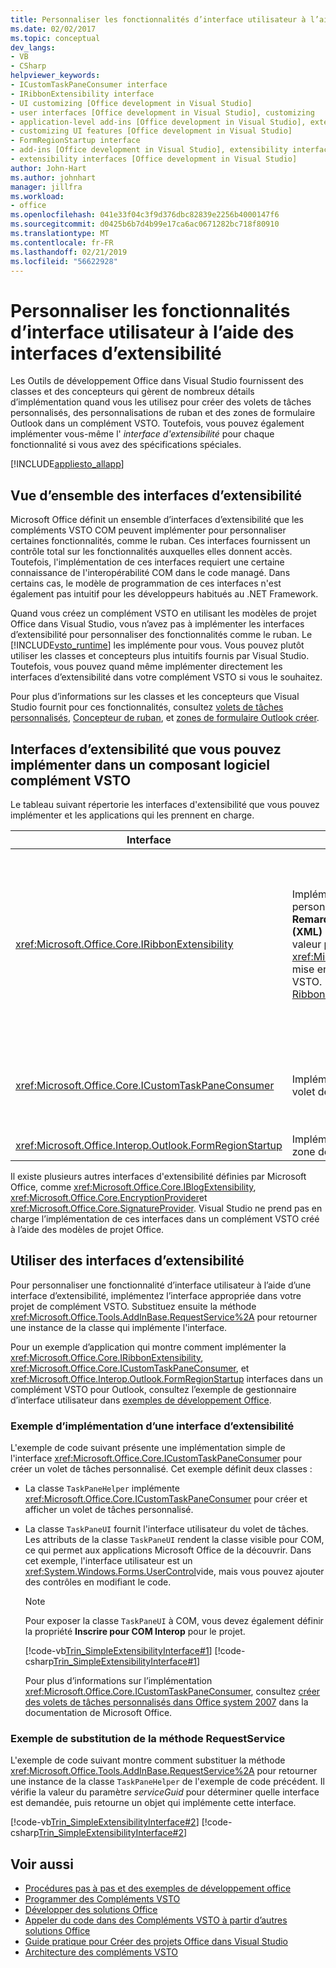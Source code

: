 ```yaml
---
title: Personnaliser les fonctionnalités d’interface utilisateur à l’aide des interfaces d’extensibilité
ms.date: 02/02/2017
ms.topic: conceptual
dev_langs:
- VB
- CSharp
helpviewer_keywords:
- ICustomTaskPaneConsumer interface
- IRibbonExtensibility interface
- UI customizing [Office development in Visual Studio]
- user interfaces [Office development in Visual Studio], customizing
- application-level add-ins [Office development in Visual Studio], extensibility interfaces
- customizing UI features [Office development in Visual Studio]
- FormRegionStartup interface
- add-ins [Office development in Visual Studio], extensibility interfaces
- extensibility interfaces [Office development in Visual Studio]
author: John-Hart
ms.author: johnhart
manager: jillfra
ms.workload:
- office
ms.openlocfilehash: 041e33f04c3f9d376dbc82839e2256b4000147f6
ms.sourcegitcommit: d0425b6b7d4b99e17ca6ac0671282bc718f80910
ms.translationtype: MT
ms.contentlocale: fr-FR
ms.lasthandoff: 02/21/2019
ms.locfileid: "56622928"
---
```

# <a name="customize-ui-features-by-using-extensibility-interfaces"></a>Personnaliser les fonctionnalités d’interface utilisateur à l’aide des interfaces d’extensibilité
  Les Outils de développement Office dans Visual Studio fournissent des classes et des concepteurs qui gèrent de nombreux détails d’implémentation quand vous les utilisez pour créer des volets de tâches personnalisés, des personnalisations de ruban et des zones de formulaire Outlook dans un complément VSTO. Toutefois, vous pouvez également implémenter vous-même l' *interface d'extensibilité* pour chaque fonctionnalité si vous avez des spécifications spéciales.

 [!INCLUDE[appliesto_allapp](../vsto/includes/appliesto-allapp-md.md)]

## <a name="overview-of-extensibility-interfaces"></a>Vue d’ensemble des interfaces d’extensibilité
 Microsoft Office définit un ensemble d’interfaces d’extensibilité que les compléments VSTO COM peuvent implémenter pour personnaliser certaines fonctionnalités, comme le ruban. Ces interfaces fournissent un contrôle total sur les fonctionnalités auxquelles elles donnent accès. Toutefois, l'implémentation de ces interfaces requiert une certaine connaissance de l'interopérabilité COM dans le code managé. Dans certains cas, le modèle de programmation de ces interfaces n'est également pas intuitif pour les développeurs habitués au .NET Framework.

 Quand vous créez un complément VSTO en utilisant les modèles de projet Office dans Visual Studio, vous n’avez pas à implémenter les interfaces d’extensibilité pour personnaliser des fonctionnalités comme le ruban. Le [!INCLUDE[vsto_runtime](../vsto/includes/vsto-runtime-md.md)] les implémente pour vous. Vous pouvez plutôt utiliser les classes et concepteurs plus intuitifs fournis par Visual Studio. Toutefois, vous pouvez quand même implémenter directement les interfaces d’extensibilité dans votre complément VSTO si vous le souhaitez.

 Pour plus d’informations sur les classes et les concepteurs que Visual Studio fournit pour ces fonctionnalités, consultez [volets de tâches personnalisés](../vsto/custom-task-panes.md), [Concepteur de ruban](../vsto/ribbon-designer.md), et [zones de formulaire Outlook créer](../vsto/creating-outlook-form-regions.md).

## <a name="extensibility-interfaces-you-can-implement-in-a-vsto-add-in"></a>Interfaces d’extensibilité que vous pouvez implémenter dans un composant logiciel complément VSTO
 Le tableau suivant répertorie les interfaces d'extensibilité que vous pouvez implémenter et les applications qui les prennent en charge.

|Interface|Description|Applications|
|---------------|-----------------|------------------|
|<xref:Microsoft.Office.Core.IRibbonExtensibility>|Implémentez cette interface pour personnaliser l'interface utilisateur du ruban. **Remarque :**  Vous pouvez ajouter un **ruban (XML)** élément à un projet pour générer une valeur par défaut <xref:Microsoft.Office.Core.IRibbonExtensibility> mise en œuvre dans votre complément, VSTO. Pour plus d'informations, consultez [Ribbon XML](../vsto/ribbon-xml.md).|Excel<br /><br /> [!INCLUDE[InfoPath_15_short](../vsto/includes/infopath-15-short-md.md)]<br /><br /> InfoPath 2010<br /><br /> Outlook<br /><br /> PowerPoint<br /><br /> Projet<br /><br /> Visio<br /><br /> Word|
|<xref:Microsoft.Office.Core.ICustomTaskPaneConsumer>|Implémentez cette interface pour créer un volet de tâches personnalisé.|Excel<br /><br /> Outlook<br /><br /> PowerPoint<br /><br /> Word|
|<xref:Microsoft.Office.Interop.Outlook.FormRegionStartup>|Implémentez cette interface pour créer une zone de formulaire Outlook.|Outlook|

 Il existe plusieurs autres interfaces d'extensibilité définies par Microsoft Office, comme <xref:Microsoft.Office.Core.IBlogExtensibility>, <xref:Microsoft.Office.Core.EncryptionProvider>et <xref:Microsoft.Office.Core.SignatureProvider>. Visual Studio ne prend pas en charge l’implémentation de ces interfaces dans un complément VSTO créé à l’aide des modèles de projet Office.

## <a name="use-extensibility-interfaces"></a>Utiliser des interfaces d’extensibilité
 Pour personnaliser une fonctionnalité d’interface utilisateur à l’aide d’une interface d’extensibilité, implémentez l’interface appropriée dans votre projet de complément VSTO. Substituez ensuite la méthode <xref:Microsoft.Office.Tools.AddInBase.RequestService%2A> pour retourner une instance de la classe qui implémente l'interface.

 Pour un exemple d’application qui montre comment implémenter la <xref:Microsoft.Office.Core.IRibbonExtensibility>, <xref:Microsoft.Office.Core.ICustomTaskPaneConsumer>, et <xref:Microsoft.Office.Interop.Outlook.FormRegionStartup> interfaces dans un complément VSTO pour Outlook, consultez l’exemple de gestionnaire d’interface utilisateur dans [exemples de développement Office](../vsto/office-development-samples.md).

### <a name="example-of-implementing-an-extensibility-interface"></a>Exemple d’implémentation d’une interface d’extensibilité
 L'exemple de code suivant présente une implémentation simple de l'interface <xref:Microsoft.Office.Core.ICustomTaskPaneConsumer> pour créer un volet de tâches personnalisé. Cet exemple définit deux classes :

- La classe `TaskPaneHelper` implémente <xref:Microsoft.Office.Core.ICustomTaskPaneConsumer> pour créer et afficher un volet de tâches personnalisé.

- La classe `TaskPaneUI` fournit l'interface utilisateur du volet de tâches. Les attributs de la classe `TaskPaneUI` rendent la classe visible pour COM, ce qui permet aux applications Microsoft Office de la découvrir. Dans cet exemple, l'interface utilisateur est un <xref:System.Windows.Forms.UserControl>vide, mais vous pouvez ajouter des contrôles en modifiant le code.

  > [!NOTE]
  >  Pour exposer la classe `TaskPaneUI` à COM, vous devez également définir la propriété **Inscrire pour COM Interop** pour le projet.

  [!code-vb[Trin_SimpleExtensibilityInterface#1](../vsto/codesnippet/VisualBasic/Trin_SimpleExtensibilityInterface/ThisAddIn.vb#1)]
  [!code-csharp[Trin_SimpleExtensibilityInterface#1](../vsto/codesnippet/CSharp/Trin_SimpleExtensibilityInterface/ThisAddIn.cs#1)]

  Pour plus d’informations sur l’implémentation <xref:Microsoft.Office.Core.ICustomTaskPaneConsumer>, consultez [créer des volets de tâches personnalisés dans Office system 2007](/previous-versions/office/developer/office-2007/aa338197(v=office.12)) dans la documentation de Microsoft Office.

### <a name="example-of-overriding-the-requestservice-method"></a>Exemple de substitution de la méthode RequestService
 L'exemple de code suivant montre comment substituer la méthode <xref:Microsoft.Office.Tools.AddInBase.RequestService%2A> pour retourner une instance de la classe `TaskPaneHelper` de l'exemple de code précédent. Il vérifie la valeur du paramètre *serviceGuid* pour déterminer quelle interface est demandée, puis retourne un objet qui implémente cette interface.

 [!code-vb[Trin_SimpleExtensibilityInterface#2](../vsto/codesnippet/VisualBasic/Trin_SimpleExtensibilityInterface/ThisAddIn.vb#2)]
 [!code-csharp[Trin_SimpleExtensibilityInterface#2](../vsto/codesnippet/CSharp/Trin_SimpleExtensibilityInterface/ThisAddIn.cs#2)]

## <a name="see-also"></a>Voir aussi
- [Procédures pas à pas et des exemples de développement office](../vsto/office-development-samples-and-walkthroughs.md)
- [Programmer des Compléments VSTO](../vsto/programming-vsto-add-ins.md)
- [Développer des solutions Office](../vsto/developing-office-solutions.md)
- [Appeler du code dans des Compléments VSTO à partir d’autres solutions Office](../vsto/calling-code-in-vsto-add-ins-from-other-office-solutions.md)
- [Guide pratique pour Créer des projets Office dans Visual Studio](../vsto/how-to-create-office-projects-in-visual-studio.md)
- [Architecture des compléments VSTO](../vsto/architecture-of-vsto-add-ins.md)
